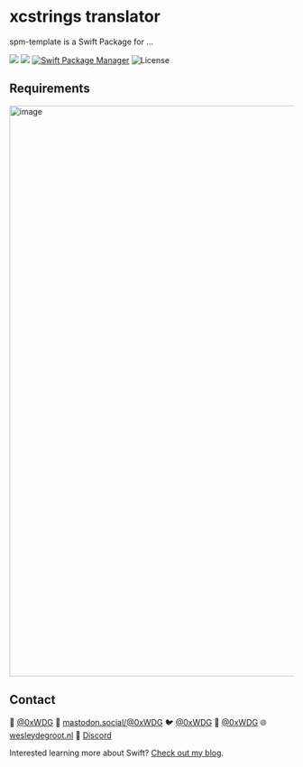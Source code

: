 # xcstrings translator

spm-template is a Swift Package for ...

[![](https://img.shields.io/endpoint?url=https%3A%2F%2Fswiftpackageindex.com%2Fapi%2Fpackages%2F0xWDG%2Fspm-template%2Fbadge%3Ftype%3Dplatforms)](https://swiftpackageindex.com/0xWDG/spm-template)
[![](https://img.shields.io/endpoint?url=https%3A%2F%2Fswiftpackageindex.com%2Fapi%2Fpackages%2F0xWDG%2Fspm-template%2Fbadge%3Ftype%3Dswift-versions)](https://swiftpackageindex.com/0xWDG/spm-template)
[![Swift Package Manager](https://img.shields.io/badge/SPM-compatible-brightgreen.svg)](https://swift.org/package-manager)
![License](https://img.shields.io/github/license/0xWDG/spm-template)

## Requirements

<img width="1012" alt="image" src="https://github.com/user-attachments/assets/f4d1bb94-957c-40a8-a9c0-cb961047454a" />

## Contact

🦋 [@0xWDG](https://bsky.app/profile/0xWDG.bsky.social)
🐘 [mastodon.social/@0xWDG](https://mastodon.social/@0xWDG)
🐦 [@0xWDG](https://x.com/0xWDG)
🧵 [@0xWDG](https://www.threads.net/@0xWDG)
🌐 [wesleydegroot.nl](https://wesleydegroot.nl)
🤖 [Discord](https://discordapp.com/users/918438083861573692)

Interested learning more about Swift? [Check out my blog](https://wesleydegroot.nl/blog/).
